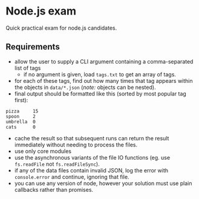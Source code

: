Node.js exam
====

Quick practical exam for node.js candidates.

Requirements
----

- allow the user to supply a CLI argument containing a comma-separated list of tags
  - if no argument is given, load `tags.txt` to get an array of tags.
- for each of these tags, find out how many times that tag appears within the objects in `data/*.json` (_note:_ objects can be nested).
- final output should be formatted like this (sorted by most popular tag first):

```
pizza     15
spoon     2
umbrella  0
cats      0
```

- cache the result so that subsequent runs can return the result immediately without needing to process the files.
- use only core modules
- use the asynchronous variants of the file IO functions (eg. use `fs.readFile` not `fs.readFileSync`).
- if any of the data files contain invalid JSON, log the error with `console.error` and continue, ignoring that file.
- you can use any version of node, however your solution must use plain callbacks rather than promises.
